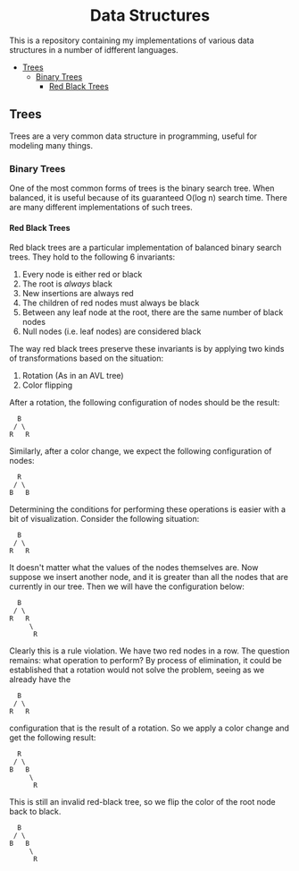 <h1 align="center">Data Structures</h1>

This is a repository containing my implementations of various data structures in
a number of idfferent languages.

- [Trees](#trees)
  - [Binary Trees](#binary-trees)
    - [Red Black Trees](#red-black-trees)

## Trees

Trees are a very common data structure in programming, useful for modeling many
things.

### Binary Trees

One of the most common forms of trees is the binary search tree. When balanced,
it is useful because of its guaranteed O(log n) search time. There are many
different implementations of such trees.

#### Red Black Trees

Red black trees are a particular implementation of balanced binary search trees.
They hold to the following 6 invariants:

1. Every node is either red or black
2. The root is _always_ black
3. New insertions are always red
4. The children of red nodes must always be black
5. Between any leaf node at the root, there are the same number of black nodes
6. Null nodes (i.e. leaf nodes) are considered black

The way red black trees preserve these invariants is by applying two kinds of
transformations based on the situation:

1. Rotation (As in an AVL tree)
2. Color flipping

After a rotation, the following configuration of nodes should be the result:

```
  B
 / \
R   R
```

Similarly, after a color change, we expect the following configuration of nodes:

```
  R
 / \
B   B
```

Determining the conditions for performing these operations is easier with a bit
of visualization. Consider the following situation:

```
  B
 / \
R   R
```

It doesn't matter what the values of the nodes themselves are. Now suppose we
insert another node, and it is greater than all the nodes that are currently in
our tree. Then we will have the configuration below:

```
  B
 / \
R   R
     \
      R
```

Clearly this is a rule violation. We have two red nodes in a row. The question
remains: what operation to perform? By process of elimination, it could be
established that a rotation would not solve the problem, seeing as we already
have the

```
  B
 / \
R   R
```

configuration that is the result of a rotation. So we apply a color change and
get the following result:

```
  R
 / \
B   B
     \
      R
```

This is still an invalid red-black tree, so we flip the color of the root node
back to black.

```
  B
 / \
B   B
     \
      R
```
